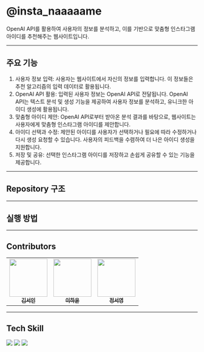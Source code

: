 # @insta_naaaaame

OpenAI API를 활용하여 사용자의 정보를 분석하고, 이를 기반으로 맞춤형 인스타그램 아이디를 추천해주는 웹사이트입니다. 

---
## 주요 기능

1. 사용자 정보 입력: 사용자는 웹사이트에서 자신의 정보를 입력합니다. 이 정보들은 추천 알고리즘의 입력 데이터로 활용됩니다.
2. OpenAI API 활용: 입력된 사용자 정보는 OpenAI API로 전달됩니다. OpenAI API는 텍스트 분석 및 생성 기능을 제공하여 사용자 정보를 분석하고, 유니크한 아이디 생성에 활용됩니다.
3. 맞춤형 아이디 제안: OpenAI API로부터 받아온 분석 결과를 바탕으로, 웹사이트는 사용자에게 맞춤형 인스타그램 아이디를 제안합니다.
4. 아이디 선택과 수정: 제안된 아이디를 사용자가 선택하거나 필요에 따라 수정하거나 다시 생성 요청할 수 있습니다. 사용자의 피드백을 수렴하여 더 나은 아이디 생성을 지원합니다.
5. 저장 및 공유: 선택한 인스타그램 아이디를 저장하고 손쉽게 공유할 수 있는 기능을 제공합니다.

---
## Repository 구조

---
## 실행 방법

---
## Contributors
<table>
  <tr>
    <td align="center"><a href="https://github.com/seoin0110"><img src="https://github.com/seoin0110.png" width="100px;" alt=""/><br /><sub><b>김서인</b></sub></a><br /><a href="https://github.com/seoin0110" title="Code"></td>
    <td align="center"><a href="https://github.com/eatingrabbit"><img src="https://github.com/eatingrabbit.png" width="100px;" alt=""/><br /><sub><b>이하윤</b></sub></a><br /><a href="https://github.com/eatingrabbit" title="Code"></td>
    <td align="center"><a href="https://github.com/SSEO5"><img src="https://github.com/SSEO5.png" width="100px;" alt=""/><br /><sub><b>정서영</b></sub></a><br /><a href="https://github.com/SSEO5" title="Code"></td>
  </tr>
</table>

---
## Tech Skill
<img src="https://img.shields.io/badge/javascript-F7DF1E?style=for-the-badge&logo=javascript&logoColor=black"> <img src="https://img.shields.io/badge/react-61DAFB?style=for-the-badge&logo=react&logoColor=black"> <img src="https://img.shields.io/badge/node.js-339933?style=for-the-badge&logo=Node.js&logoColor=white">
